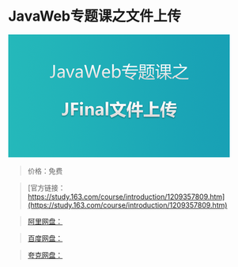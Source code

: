 # JavaWeb专题课之文件上传

![img](../../../assets/study163/free/547a489efce346c68bec6184289ba147.png)

> 价格：免费

> [官方链接：https://study.163.com/course/introduction/1209357809.htm](https://study.163.com/course/introduction/1209357809.htm)

> [阿里网盘：]()

> [百度网盘：]()

> [夸克网盘：]()
